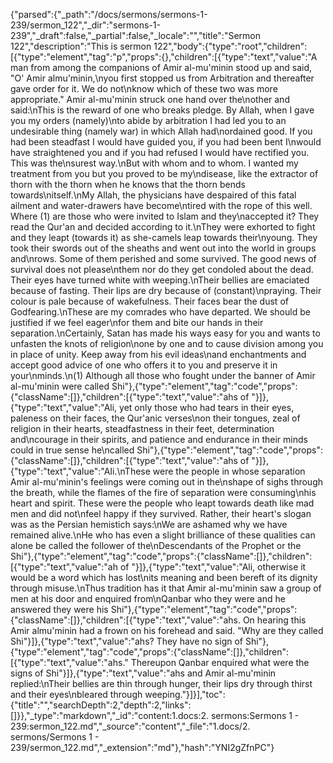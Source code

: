 {"parsed":{"_path":"/docs/sermons/sermons-1-239/sermon_122","_dir":"sermons-1-239","_draft":false,"_partial":false,"_locale":"","title":"Sermon 122","description":"This is sermon 122","body":{"type":"root","children":[{"type":"element","tag":"p","props":{},"children":[{"type":"text","value":"A man from among the companions of Amir al-mu'minin stood up and said, \"O' Amir almu'minin,\nyou first stopped us from Arbitration and thereafter gave order for it. We do not\nknow which of these two was more appropriate.\" Amir al-mu'minin struck one hand over the\nother and said:\nThis is the reward of one who breaks pledge. By Allah, when I gave you my orders (namely)\nto abide by arbitration I had led you to an undesirable thing (namely war) in which Allah had\nordained good. If you had been steadfast I would have guided you, if you had been bent I\nwould have straightened you and if you had refused I would have rectified you. This was the\nsurest way.\nBut with whom and to whom. I wanted my treatment from you but you proved to be my\ndisease, like the extractor of thorn with the thorn when he knows that the thorn bends towards\nitself.\nMy Allah, the physicians have despaired of this fatal ailment and water-drawers have become\ntired with the rope of this well. Where (1) are those who were invited to Islam and they\naccepted it? They read the Qur'an and decided according to it.\nThey were exhorted to fight and they leapt (towards it) as she-camels leap towards their\nyoung. They took their swords out of the sheaths and went out into the world in groups and\nrows. Some of them perished and some survived. The good news of survival does not please\nthem nor do they get condoled about the dead. Their eyes have turned white with weeping.\nTheir bellies are emaciated because of fasting. Their lips are dry because of (constant)\npraying. Their colour is pale because of wakefulness. Their faces bear the dust of Godfearing.\nThese are my comrades who have departed. We should be justified if we feel eager\nfor them and bite our hands in their separation.\nCertainly, Satan has made his ways easy for you and wants to unfasten the knots of religion\none by one and to cause division among you in place of unity. Keep away from his evil ideas\nand enchantments and accept good advice of one who offers it to you and preserve it in your\nminds.\n(1) Although all those who fought under the banner of Amir al-mu'minin were called Shi"},{"type":"element","tag":"code","props":{"className":[]},"children":[{"type":"text","value":"ahs of "}]},{"type":"text","value":"Ali, yet only those who had tears in their eyes, paleness on their faces, the Qur'anic verses\non their tongues, zeal of religion in their hearts, steadfastness in their feet, determination and\ncourage in their spirits, and patience and endurance in their minds could in true sense he\ncalled Shi"},{"type":"element","tag":"code","props":{"className":[]},"children":[{"type":"text","value":"ahs of "}]},{"type":"text","value":"AIi.\nThese were the people in whose separation Amir al-mu'minin's feelings were coming out in the\nshape of sighs through the breath, while the flames of the fire of separation were consuming\nhis heart and spirit. These were the people who leapt towards death like mad men and did not\nfeel happy if they survived. Rather, their heart's slogan was as the Persian hemistich says:\nWe are ashamed why we have remained alive.\nHe who has even a slight brilliance of these qualities can alone be called the follower of the\nDescendants of the Prophet or the Shi"},{"type":"element","tag":"code","props":{"className":[]},"children":[{"type":"text","value":"ah of "}]},{"type":"text","value":"Ali, otherwise it would be a word which has lost\nits meaning and been bereft of its dignity through misuse.\nThus tradition has it that Amir al-mu'minin saw a group of men at his door and enquired from\nQanbar who they were and he answered they were his Shi"},{"type":"element","tag":"code","props":{"className":[]},"children":[{"type":"text","value":"ahs. On hearing this Amir almu'minin had a frown on his forehead and said. \"Why are they called Shi"}]},{"type":"text","value":"ahs? They have no sign of Shi"},{"type":"element","tag":"code","props":{"className":[]},"children":[{"type":"text","value":"ahs.\" Thereupon Qanbar enquired what were the signs of Shi"}]},{"type":"text","value":"ahs and Amir al-mu'minin replied:\nTheir bellies are thin through hunger, their lips dry through thirst and their eyes\nbleared through weeping."}]}],"toc":{"title":"","searchDepth":2,"depth":2,"links":[]}},"_type":"markdown","_id":"content:1.docs:2. sermons:Sermons 1 - 239:sermon_122.md","_source":"content","_file":"1.docs/2. sermons/Sermons 1 - 239/sermon_122.md","_extension":"md"},"hash":"YNI2gZfnPC"}
